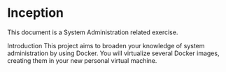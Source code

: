 # Inception
This document is a System Administration related exercise.

Introduction
This project aims to broaden your knowledge of system administration by using Docker.
You will virtualize several Docker images, creating them in your new personal virtual
machine.
